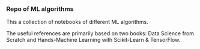 ### Repo of ML algorithms
This a collection of notebooks of different ML algorithms.

The useful references are primarily based on two books: Data Science from Scratch and Hands-Machine Learning with Scikit-Learn & TensorFlow.
